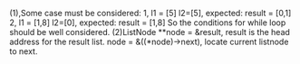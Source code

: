 (1),Some case must be considered:
	1, l1 = [5] l2=[5], expected: result = [0,1]
    2, l1 = [1,8] l2=[0], expected: result = [1,8]
    So the conditions for while loop should be well considered.
(2)ListNode **node = &result, result is the head address for the result list.
node = &((*node)->next), locate current listnode to next.
